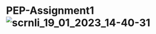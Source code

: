 # PEP-Assignment1![scrnli_19_01_2023_14-40-31](https://user-images.githubusercontent.com/121122397/213401835-a10d0a6a-0d5a-494a-838e-613cf4ec4632.gif)
